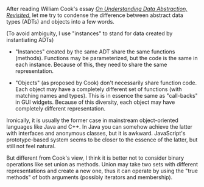 <span>After reading William Cook's essay</span> _[On Understanding Data Abstraction, Revisited](http://www.cs.utexas.edu/~wcook/Drafts/2009/essay.pdf)_<span>, let me try to condense the difference between abstract data types (ADTs) and objects into a few words.</span>

(To avoid ambiguity, I use "instances" to stand for data created by instantiating ADTs)

*   "Instances" created by the same ADT share the same functions (methods). Functions may be parameterized, but the code is the same in each instance. Because of this, they need to share the same representation.

*   "Objects" (as proposed by Cook) don't necessarily share function code. Each object may have a completely different set of functions (with matching names and types). This is in essence the same as "call-backs" in GUI widgets. Because of this diversity, each object may have completely different representation.

Ironically, it is usually the former case in mainstream object-oriented languages like Java and C++. In Java you can somehow achieve the latter with interfaces and anonymous classes, but it is awkward. JavaScript's prototype-based system seems to be closer to the essence of the latter, but still not feel natural.

But different from Cook's view, I think it is better not to consider binary operations like set union as methods. Union may take two sets with different representations and create a new one, thus it can operate by using the "true methods" of both arguments (possibly iterators and membership).
